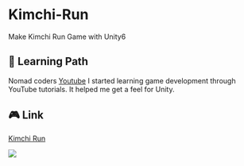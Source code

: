 # Kimchi-Run
Make Kimchi Run Game with Unity6


## :book: Learning Path
Nomad coders [Youtube](https://www.youtube.com/watch?v=A58_FWqiekI)
I started learning game development through YouTube tutorials.
It helped me get a feel for Unity.

## :video_game: Link
[Kimchi Run](https://play.unity.com/en/games/b6756879-800a-47e5-bffa-d0d23540ef31/kimchi-run-by)


<img src = "https://github.com/user-attachments/assets/488d3647-8262-47d1-9756-558263b2b32f">
